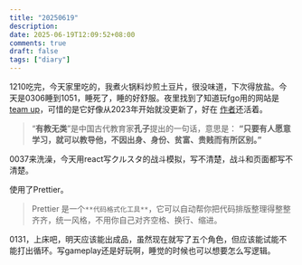 ```yaml
---
title: "20250619"
description: 
date: 2025-06-19T12:09:52+08:00
comments: true
draft: false
tags: ["diary"]
---
```

1210吃完，今天家里吃的，我煮火锅料炒煎土豆片，很没味道，下次得放盐。今天是0306睡到1051，睡死了，睡的好舒服。夜里找到了知道玩fgo用的网站是[team up](https://lsq5i5j.github.io/fgo-teamup/#/)，可惜的是它好像从2023年开始就没更新了，好在 [作者](https://space.bilibili.com/44118798)还活着。

> “**有教无类**”是中国古代教育家**孔子**提出的一句话，意思是： **“只要有人愿意学习，就可以教导他，不因出身、身份、贫富、贵贱而有所区别。”**

0037来洗澡，今天用react写クルスタ的战斗模拟，写不清楚，战斗和页面都写不清楚。

使用了Prettier。

> Prettier 是一个`**代码格式化工具**`，它可以自动帮你把代码排版整理得整整齐齐，统一风格，不用你自己对齐空格、换行、缩进。

0131，上床吧，明天应该能出成品，虽然现在就写了五个角色，但应该能试能不能打出循环。写gameplay还是好玩啊，睡觉的时候也可以想要怎么写逻辑。
